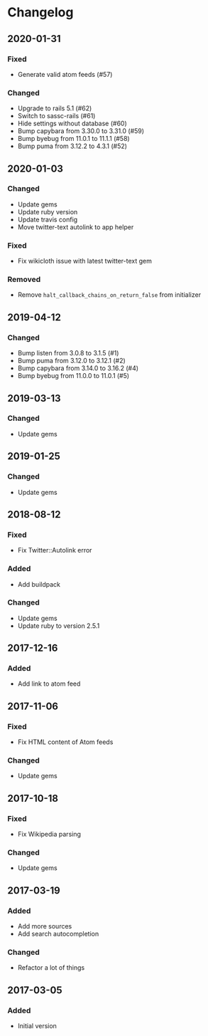 # Changelog

## 2020-01-31
### Fixed
- Generate valid atom feeds (#57)
### Changed
- Upgrade to rails 5.1 (#62)
- Switch to sassc-rails (#61)
- Hide settings without database (#60)
- Bump capybara from 3.30.0 to 3.31.0 (#59)
- Bump byebug from 11.0.1 to 11.1.1 (#58)
- Bump puma from 3.12.2 to 4.3.1 (#52)

## 2020-01-03
### Changed
- Update gems
- Update ruby version
- Update travis config
- Move twitter-text autolink to app helper
### Fixed
- Fix wikicloth issue with latest twitter-text gem
### Removed
- Remove `halt_callback_chains_on_return_false` from initializer

## 2019-04-12
### Changed
- Bump listen from 3.0.8 to 3.1.5 (#1)
- Bump puma from 3.12.0 to 3.12.1 (#2)
- Bump capybara from 3.14.0 to 3.16.2 (#4)
- Bump byebug from 11.0.0 to 11.0.1 (#5)

## 2019-03-13
### Changed
- Update gems

## 2019-01-25
### Changed
- Update gems

## 2018-08-12
### Fixed
- Fix Twitter::Autolink error
### Added
- Add buildpack
### Changed
- Update gems
- Update ruby to version 2.5.1

## 2017-12-16
### Added
- Add link to atom feed

## 2017-11-06
### Fixed
- Fix HTML content of Atom feeds
### Changed
- Update gems

## 2017-10-18
### Fixed
- Fix Wikipedia parsing
### Changed
- Update gems

## 2017-03-19
### Added
- Add more sources
- Add search autocompletion
### Changed
- Refactor a lot of things

## 2017-03-05
### Added
- Initial version
